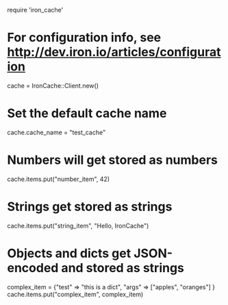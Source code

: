 require 'iron_cache'

# For configuration info, see http://dev.iron.io/articles/configuration
cache = IronCache::Client.new()

# Set the default cache name
cache.cache_name = "test_cache"

# Numbers will get stored as numbers
cache.items.put("number_item", 42)

# Strings get stored as strings
cache.items.put("string_item", "Hello, IronCache")

# Objects and dicts get JSON-encoded and stored as strings
complex_item = {"test" => "this is a dict", "args" => ["apples", "oranges"] }
cache.items.put("complex_item", complex_item)
